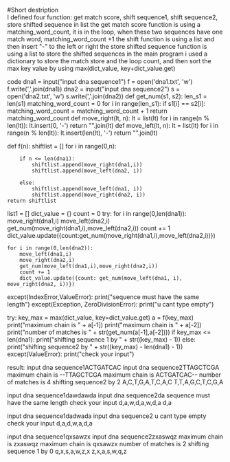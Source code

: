 #Short destription  
I defined four function: get match score, shift sequence1, shift sequence2, store shifted sequence in list
the get match score function is using a matching_word_count, it is in the loop, when these two sequences have one match word, matching_word_count +1
the shift function is using a list and then insert "-" to the left or right
the store shifted sequence function is using a list to store the shifted sequences
in the main program i used a dictionary to store the match store and the loop count, and then sort the max key value by using max(dict_value, key+dict_value.get)

code
dna1 = input("input dna sequence1")
f = open('dna1.txt', 'w')
f.write(','.join(dna1))
dna2 = input("input dna sequence2")
s = open('dna2.txt', 'w')
s.write(','.join(dna2))
def get_num(s1, s2):
    len_s1 = len(s1)
    matching_word_count = 0
    for i in range(len_s1):
        if s1[i] == s2[i]:
            matching_word_count = matching_word_count + 1
    return matching_word_count
def move_right(lt, n):
    lt = list(lt)
    for i in range(n % len(lt)):
        lt.insert(0, '-')
    return "".join(lt)
def move_left(lt, n):
    lt = list(lt)
    for i in range(n % len(lt)):
        lt.insert(len(lt), '-')
    return "".join(lt)

def f(n):
    shiftlist = []
    for i in range(0,n):

        if n <= len(dna1):
            shiftlist.append(move_right(dna1,i))
            shiftlist.append(move_left(dna2, i))

        else:
            shiftlist.append(move_left(dna1, i))
            shiftlist.append(move_right(dna2, i))
    return shiftlist



list1 = []
dict_value = {}
count = 0
try:
    for i in range(0,len(dna1)):
        move_right(dna1,i)
        move_left(dna2,i)
        get_num(move_right(dna1,i),move_left(dna2,i))
        count += 1
        dict_value.update({count:get_num(move_right(dna1,i),move_left(dna2,i))})



    for i in range(0,len(dna2)):
        move_left(dna1,i)
        move_right(dna2,i)
        get_num(move_left(dna1,i),move_right(dna2,i))
        count += 1
        dict_value.update({count: get_num(move_left(dna1, i), move_right(dna2, i))})
except(IndexError,ValueError):
    print("sequence must have the same length")
except(Exception, ZeroDivisionError):
    print("u cant type empty")

try:
    key_max = max(dict_value, key=dict_value.get)
    a = f(key_max)
    print("maximum chain is " + a[-1])
    print("maximum chain is " + a[-2])
    print("number of matches is " + str(get_num(a[-1],a[-2])))
    if key_max <= len(dna1):
        print("shifting sequence 1 by " + str((key_max) - 1))
    else:
        print("shifting sequence2 by " + str((key_max) - len(dna1) - 1))
except(ValueError):
    print("check your input")


result:
input dna sequence1ACTGATCAC
input dna sequence2TTAGCTCGA
maximum chain is --TTAGCTCGA
maximum chain is ACTGATCAC--
number of matches is 4
shifting sequence2 by 2
A,C,T,G,A,T,C,A,C
T,T,A,G,C,T,C,G,A



input dna sequence1dawdawda
input dna sequence2da
sequence must have the same length
check your input
d,a,w,d,a,w,d,a
d,a


input dna sequence1dadwada
input dna sequence2
u cant type empty
check your input
d,a,d,w,a,d,a


input dna sequence1qxsawzx
input dna sequence2zxaswqz
maximum chain is zxaswqz
maximum chain is qxsawzx
number of matches is 2
shifting sequence 1 by 0
q,x,s,a,w,z,x
z,x,a,s,w,q,z

